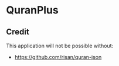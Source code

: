 # QuranPlus

## Credit
This application will not be possible without:
- https://github.com/risan/quran-json